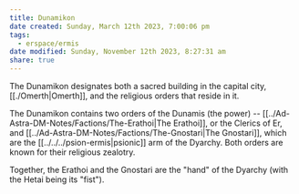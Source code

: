 ```yaml
---
title: Dunamikon
date created: Sunday, March 12th 2023, 7:00:06 pm
tags:
  - erspace/ermis
date modified: Sunday, November 12th 2023, 8:27:31 am
share: true
---
```


The Dunamikon designates both a sacred building in the capital city, [[./Omerth|Omerth]], and the religious orders that reside in it. 

The Dunamikon contains two orders of the Dunamis (the power) -- [[../Ad-Astra-DM-Notes/Factions/The-Erathoi|The Erathoi]], or the Clerics of Er, and [[../Ad-Astra-DM-Notes/Factions/The-Gnostari|The Gnostari]], which are the [[../../../psion-ermis|psionic]] arm of the Dyarchy. Both orders are known for their religious zealotry.

Together, the Erathoi and the Gnostari are the "hand" of the Dyarchy (with the Hetai being its "fist").
